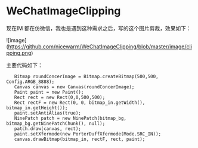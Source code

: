 # WeChatImageClipping

现在IM  都在仿微信，我也是遇到这种需求之后，写的这个图片剪裁，效果如下：<br/>

 ![image] (https://github.com/nicewarm/WeChatImageClipping/blob/master/image/clipping.png)
 
 主要代码如下：<br/>
 
 
 ```
    Bitmap roundConcerImage = Bitmap.createBitmap(500,500, Config.ARGB_8888);
    Canvas canvas = new Canvas(roundConcerImage);
    Paint paint = new Paint();
    Rect rect = new Rect(0,0,500,500);
    Rect rectF = new Rect(0, 0, bitmap_in.getWidth(), bitmap_in.getHeight());
    paint.setAntiAlias(true);
    NinePatch patch = new NinePatch(bitmap_bg, bitmap_bg.getNinePatchChunk(), null);
    patch.draw(canvas, rect);
    paint.setXfermode(new PorterDuffXfermode(Mode.SRC_IN));
    canvas.drawBitmap(bitmap_in, rectF, rect, paint);
```
   
		
